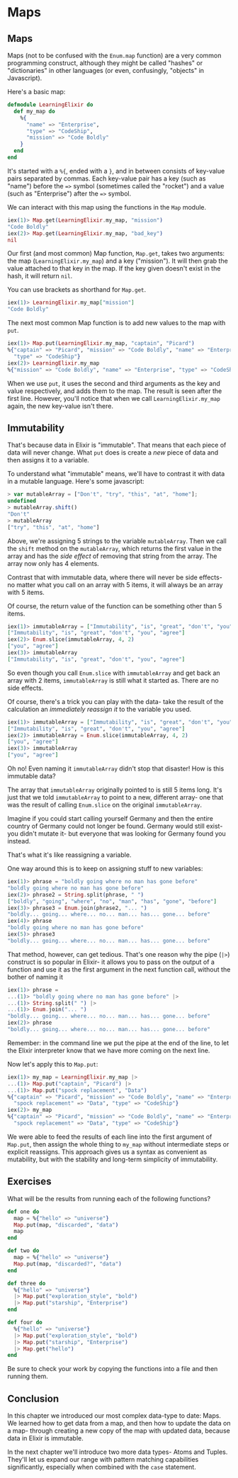 # Maps

## Maps

Maps (not to be confused with the `Enum.map` function) are a very common programming construct, although they might be called "hashes" or "dictionaries" in other languages (or even, confusingly, "objects" in Javascript).

Here's a basic map:

```elixir
defmodule LearningElixir do
  def my_map do
    %{
      "name" => "Enterprise",
      "type" => "CodeShip",
      "mission" => "Code Boldly"
    }
  end
end
```

It's started with a `%{`, ended with a `}`, and in between consists of key-value pairs separated by commas.  Each key-value pair has a key (such as "name") before the `=>` symbol (sometimes called the "rocket") and a value (such as "Enterprise") after the `=>` symbol.

We can interact with this map using the functions in the `Map` module.

```elixir
iex(1)> Map.get(LearningElixir.my_map, "mission")
"Code Boldly"
iex(2)> Map.get(LearningElixir.my_map, "bad_key")
nil
```

Our first (and most common) Map function, `Map.get`, takes two arguments: the map (`LearningElixir.my_map`) and a key ("mission").  It will then grab the value attached to that key in the map.  If the key given doesn't exist in the hash, it will return `nil`.

You can use brackets as shorthand for `Map.get`.

```elixir
iex(1)> LearningElixir.my_map["mission"]
"Code Boldly"
```

The next most common Map function is to add new values to the map with `put`.

```elixir
iex(1)> Map.put(LearningElixir.my_map, "captain", "Picard")
%{"captain" => "Picard", "mission" => "Code Boldly", "name" => "Enterprise",
  "type" => "CodeShip"}
iex(2)> LearningElixir.my_map
%{"mission" => "Code Boldly", "name" => "Enterprise", "type" => "CodeShip"}
```

When we use `put`, it uses the second and third arguments as the key and value respectively, and adds them to the map.  The result is seen after the first line.  However, you'll notice that when we call `LearningElixir.my_map` again, the new key-value isn't there.

## Immutability

That's because data in Elixir is "immutable".  That means that each piece of data will never change.  What `put` does is create a *new* piece of data and then assigns it to a variable.

To understand what "immutable" means, we'll have to contrast it with data in a mutable language.  Here's some javascript:

```javascript
> var mutableArray = ["Don't", "try", "this", "at", "home"];
undefined
> mutableArray.shift()
"Don't"
> mutableArray
["try", "this", "at", "home"]
```

Above, we're assigning 5 strings to the variable `mutableArray`.  Then we call the `shift` method on the `mutableArray`, which returns the first value in the array and has the *side effect* of removing that string from the array.  The array now only has 4 elements.

Contrast that with immutable data, where there will never be side effects- no matter what you call on an array with 5 items, it will always be an array with 5 items.

Of course, the return value of the function can be something other than 5 items.

```elixir
iex(1)> immutableArray = ["Immutability", "is", "great", "don't", "you", "agree"]
["Immutability", "is", "great", "don't", "you", "agree"]
iex(2)> Enum.slice(immutableArray, 4, 2)
["you", "agree"]
iex(3)> immutableArray
["Immutability", "is", "great", "don't", "you", "agree"]
```

So even though you call `Enum.slice` with `immutableArray` and get back an array with 2 items, `immutableArray` is still what it started as.  There are no side effects.

Of course, there's a trick you can play with the data- take the result of the calculation an *immediately reassign it* to the variable you used.

```elixir
iex(1)> immutableArray = ["Immutability", "is", "great", "don't", "you", "agree"]
["Immutability", "is", "great", "don't", "you", "agree"]
iex(2)> immutableArray = Enum.slice(immutableArray, 4, 2)
["you", "agree"]
iex(3)> immutableArray
["you", "agree"]
```

Oh no!  Even naming it `immutableArray` didn't stop that disaster!  How is this immutable data?

The array that `immutableArray` originally pointed to is still 5 items long.  It's just that we told `immutableArray` to point to a new, different array- one that was the result of calling `Enum.slice` on the original `immutableArray`.

Imagine if you could start calling yourself Germany and then the entire country of Germany could not longer be found.  Germany would still exist- you didn't mutate it- but everyone that was looking for Germany found you instead.

That's what it's like reassigning a variable.

One way around this is to keep on assigning stuff to new variables:

```elixir
iex(1)> phrase = "boldly going where no man has gone before"
"boldly going where no man has gone before"
iex(2)> phrase2 = String.split(phrase, " ")
["boldly", "going", "where", "no", "man", "has", "gone", "before"]
iex(3)> phrase3 = Enum.join(phrase2, "... ")
"boldly... going... where... no... man... has... gone... before"
iex(4)> phrase
"boldly going where no man has gone before"
iex(5)> phrase3
"boldly... going... where... no... man... has... gone... before"
```

That method, however, can get tedious.  That's one reason why the pipe (`|>`) construct is so popular in Elixir- it allows you to pass on the output of a function and use it as the first argument in the next function call, without the bother of naming it

```elixir
iex(1)> phrase =
...(1)> "boldly going where no man has gone before" |>
...(1)> String.split(" ") |>
...(1)> Enum.join("... ")
"boldly... going... where... no... man... has... gone... before"
iex(2)> phrase
"boldly... going... where... no... man... has... gone... before"
```

Remember: in the command line we put the pipe at the end of the line, to let the Elixir interpreter know that we have more coming on the next line.

Now let's apply this to `Map.put`:

```elixir
iex(1)> my_map = LearningElixir.my_map |>
...(1)> Map.put("captain", "Picard") |>
...(1)> Map.put("spock replacement", "Data")
%{"captain" => "Picard", "mission" => "Code Boldly", "name" => "Enterprise",
  "spock replacement" => "Data", "type" => "CodeShip"}
iex(2)> my_map
%{"captain" => "Picard", "mission" => "Code Boldly", "name" => "Enterprise",
  "spock replacement" => "Data", "type" => "CodeShip"}
```

We were able to feed the results of each line into the first argument of `Map.put`, then assign the whole thing to `my_map` without intermediate steps or explicit reassigns.  This approach gives us a syntax as convenient as mutability, but with the stability and long-term simplicity of immutability.

## Exercises

What will be the results from running each of the following functions?

```elixir
def one do
  map = %{"hello" => "universe"}
  Map.put(map, "discarded", "data")
  map
end

def two do
  map = %{"hello" => "universe"}
  Map.put(map, "discarded?", "data")
end

def three do
  %{"hello" => "universe"}
  |> Map.put("exploration_style", "bold")
  |> Map.put("starship", "Enterprise")
end

def four do
  %{"hello" => "universe"}
  |> Map.put("exploration_style", "bold")
  |> Map.put("starship", "Enterprise")
  |> Map.get("hello")
end
```

Be sure to check your work by copying the functions into a file and then running them.

## Conclusion

In this chapter we introduced our most complex data-type to date: Maps.  We learned how to get data from a map, and then how to update the data on a map- through creating a new copy of the map with updated data, because data in Elixir is immutable.

In the next chapter we'll introduce two more data types- Atoms and Tuples.  They'll let us expand our range with pattern matching capabilities significantly, especially when combined with the `case` statement.
